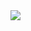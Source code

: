<div>
  <image src="./template.svg">
</div>

<!-- ![bubble](./template.svg) -->

<!-- 
## **🛠️ Stacks**  

<p align='center'>
  <img src="https://img.shields.io/badge/Git-F05032?style=for-the-badge&logo=Git&logoColor=white">
  <img src="https://img.shields.io/badge/GitHub-181717?style=for-the-badge&logo=GitHub&logoColor=white">
  <img src="https://img.shields.io/badge/Python-3776AB?style=for-the-badge&logo=Python&logoColor=white">
  <img src="https://img.shields.io/badge/PyTorch-EE4C2C?style=for-the-badge&logo=PyTorch&logoColor=white">
  <img src="https://img.shields.io/badge/Anaconda-44A833?style=for-the-badge&logo=Anaconda&logoColor=white">
  <img src="https://img.shields.io/badge/Jupyter-F37626?style=for-the-badge&logo=Jupyter&logoColor=white">
  <img src="https://img.shields.io/badge/NumPy-013243?style=for-the-badge&logo=NumPy&logoColor=white">
  <img src="https://img.shields.io/badge/pandas-150458?style=for-the-badge&logo=pandas&logoColor=white">
</p>

  <a href="https://skillicons.dev">
    <img src="https://skillicons.dev/icons?i=git,github,pycharm,anaconda,pytorch,python,fastapi,flask&theme=light" />
  </a>

## 🍊 Career

- (주) 인터엑스 / AI R&D 연구소 GenAI팀, AI Researcher(RAG) / 2024.04. ~ 현재
- (주) 빅리더, 한국사회보장정보원 / 생성형AI를 활용한 나에게 힘이 되는 AI복지 서비스 개발 / 2023.10.20. ~ 2023.12.01.
- (주) 빅리더, 세아창원특수강 / 스테인리스 봉강(Round Bar) 물성예측 서비스 개발 / 2023.9.01. ~ 2023.10.13.
- (주) 명품시스템, 한남대학교 / 2022 HCS 실전문제연구사업 / 2022.04.28. ~ 2022.11.04.
- (주) 바론시스템, 한국원자력안전연구원(KINS) / 데이터 분류작업 / 2018.06.30. ~ 2018.12.31.  

[![Solved.ac Profile](http://mazassumnida.wtf/api/v2/generate_badge?boj=jhchoi09)](https://solved.ac/jhchoi09/)
-->
